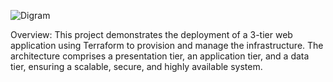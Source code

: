 
![Digram](https://github.com/user-attachments/assets/9a71cd65-5357-41af-953e-b6686b913f5c)


Overview:
This project demonstrates the deployment of a 3-tier web application using Terraform to provision and manage the infrastructure. The architecture comprises a presentation tier, an application tier, and a data tier, ensuring a scalable, secure, and highly available system.

